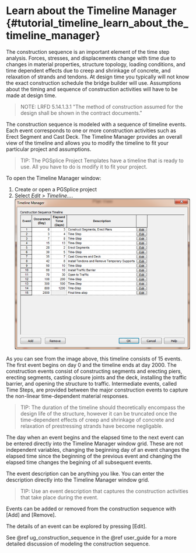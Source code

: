 Learn about the Timeline Manager {#tutorial_timeline_learn_about_the_timeline_manager}
========================================================================================
The construction sequence is an important element of the time step analysis. Forces, stresses, and displacements change with time due to changes in material properties, structure topology, loading conditions, and time dependent effects due to creep and shrinkage of concrete, and relaxation of strands and tendons. At design time you typically will not know the exact construction schedule the bridge builder will use. Assumptions about the timing and sequence of construction activities will have to be made at design time.

> NOTE: LRFD 5.14.1.3.1 "The method of construction assumed for the design shall be shown in the contract documents."

The construction sequence is modeled with a sequence of timeline events. Each event corresponds to one or more construction activities such as Erect Segment and Cast Deck. The Timeline Manager provides an overall view of the timeline and allows you to modify the timeline to fit your particular project and assumptions.

> TIP: The PGSplice Project Templates have a timeline that is ready to use. All you have to do is modify it to fit your project.

To open the Timeline Manager window:
1. Create or open a PGSplice project
2. Select *Edit > Timeline...*. ![](Tutorial_Timeline_Timeline_Manager.png)

As you can see from the image above, this timeline consists of 15 events. The first event begins on day 0 and the timeline ends at day 2000. The construction events consist of constructing segments and erecting piers, erecting segments, casting closure joints and the deck, installing the traffic barrier, and opening the structure to traffic. Intermediate events, called Time Steps, are provided between the major construction events to capture the non-linear time-dependent material responses.

> TIP: The duration of the timeline should theoretically encompass the design life of the structure, however it can be truncated once the time-dependent effects of creep and shrinkage of concrete and relaxation of prestressing strands have become negligable. 

The day when an event begins and the elapsed time to the next event can be entered directly into the Timeline Manager window grid. These are not independent variables, changing the beginning day of an event changes the elapsed time since the beginning of the previous event and changing the elapsed time changes the begining of all subsequent events.

The event description can be anything you like. You can enter the description directly into the Timeline Manager window grid. 

> TIP: Use an event description that captures the construction activities that take place during the event.

Events can be added or removed from the construction sequence with [Add] and [Remove].

The details of an event can be explored by pressing [Edit].

See @ref ug_construction_sequence in the @ref user_guide for a more detailed discussion of modeling the construction sequence.